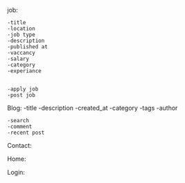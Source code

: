 job:

    -title
    -location
    -job type
    -description
    -published at
    -vaccancy
    -salary
    -category
    -experiance
    
    
    -apply job
    -post job
    
    
    
Blog:
    -title
    -description
    -created_at
    -category
    -tags
    -author
    
    -search
    -comment
    -recent post
     
Contact:

Home:

Login:
        

    
    
    
